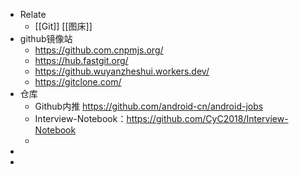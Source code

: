 - Relate
	- [[Git]] [[图床]]
- github镜像站
	- https://github.com.cnpmjs.org/
	- https://hub.fastgit.org/
	- https://github.wuyanzheshui.workers.dev/
	- https://gitclone.com/
- 仓库
	- Github内推 https://github.com/android-cn/android-jobs
	- Interview-Notebook：https://github.com/CyC2018/Interview-Notebook
	-
-
-